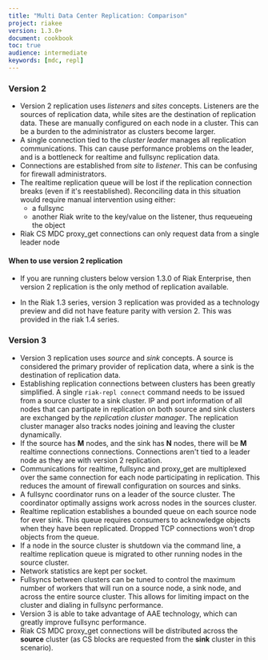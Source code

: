 ```yaml
---
title: "Multi Data Center Replication: Comparison"
project: riakee
version: 1.3.0+
document: cookbook
toc: true
audience: intermediate
keywords: [mdc, repl]
---
```


### Version 2

* Version 2 replication uses *listeners* and *sites* concepts. Listeners are the sources of replication data, while sites are the destination of replication data. These are manually configured on each node in a cluster. This can be a burden to the administrator as clusters become larger. 
* A single connection tied to the *cluster leader* manages all replication communications. This can cause performance problems on the leader, and is a bottleneck for realtime and fullsync replication data.
* Connections are established from *site* to *listener*. This can be confusing for firewall administrators.
* The realtime replication queue will be lost if the replication connection breaks (even if it's reestablished). Reconciling data in this situation would require manual intervention using either:
	* a fullsync
	* another Riak write to the key/value on the listener, thus requeueing the object
* Riak CS MDC proxy_get connections can only request data from a single leader node

#### When to use version 2 replication

* If you are running clusters below version 1.3.0 of Riak Enterprise, then version 2 replication is the only method of replication available. 

* In the Riak 1.3 series, version 3 replication was provided as a technology preview and did not have feature parity with version 2. This was provided in the riak 1.4 series.

### Version 3
* Version 3 replication uses *source* and *sink* concepts. A source is considered the primary provider of replication data, where a sink is the destination of replication data.
* Establishing replication connections between clusters has been greatly simplified. A single `riak-repl connect` command needs to be issued from a source cluster to a sink cluster. IP and port information of all nodes that can partipate in replication on both source and sink clusters are exchanged by the *replication cluster manager*. The replication cluster manager also tracks nodes joining and leaving the cluster dynamically.
* If the source has **M** nodes, and the sink has **N** nodes, there will be **M** realtime connections connections. Connections aren't tied to a leader node as they are with version 2 replication. 
* Communications for realtime, fullsync and proxy_get are multiplexed over the same connection for each node participating in replication. This reduces the amount of firewall configuration on sources and sinks.
* A fullsync coordinator runs on a leader of the source cluster. The coordinator optimally assigns work across nodes in the sources cluster. 
* Realtime replication establishes a bounded queue on each source node for ever sink. This queue requires consumers to acknowledge objects when they have been replicated. Dropped TCP connections won't drop objects from the queue. 
* If a node in the source cluster is shutdown via the command line, a realtime replication queue is migrated to other running nodes in the source cluster.
* Network statistics are kept per socket.
* Fullsyncs between clusters can be tuned to control the maximum number of workers that will run on a source node, a sink node, and across the entire source cluster. This allows for  limiting impact on the cluster and dialing in fullsync performance.
* Version 3 is able to take advantage of AAE technology, which can greatly improve fullsync performance.
* Riak CS MDC proxy_get connections will be distributed across the **source** cluster (as CS blocks are requested from the **sink** cluster in this scenario).
